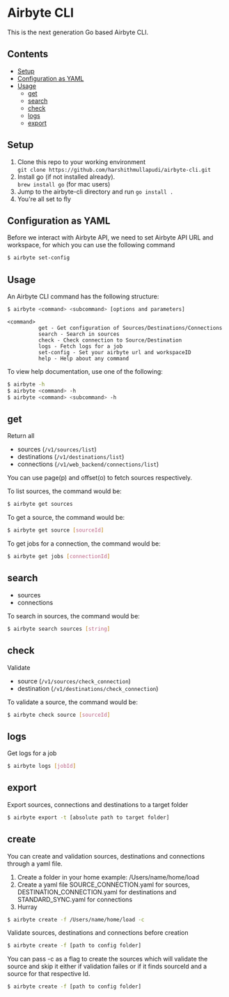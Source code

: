 # Airbyte CLI

This is the next generation Go based Airbyte CLI.

## Contents
- [Setup](#setup)
- [Configuration as YAML](#configuration-as-yaml)
- [Usage](#usage)
  - [get](#get)
  - [search](#search)
  - [check](#check)
  - [logs](#logs)
  - [export](#export)

##  Setup
1. Clone this repo to your working environment  
   `git clone https://github.com/harshithmullapudi/airbyte-cli.git`
2. Install go (if not installed already).  
   `brew install go` (for mac users)
3. Jump to the airbyte-cli directory and run
   `go install .`
4. You're all set to fly

##  Configuration as YAML
Before we interact with Airbyte API, we need to set Airbyte API URL and workspace, for which you can use the following command
```bash
$ airbyte set-config
```

##  Usage
An Airbyte CLI command has the following structure:
```bash
$ airbyte <command> <subcommand> [options and parameters]
```
```
<command>
          get - Get configuration of Sources/Destinations/Connections
          search - Search in sources
          check - Check connection to Source/Destination
          logs - Fetch logs for a job
          set-config - Set your airbyte url and workspaceID
          help - Help about any command
```
To view help documentation, use one of the following:
```bash
$ airbyte -h
$ airbyte <command> -h
$ airbyte <command> <subcommand> -h
```
## get
Return all
   - sources (`/v1/sources/list`)
   - destinations (`/v1/destinations/list`)
   - connections (`/v1/web_backend/connections/list`)

You can use page(p) and offset(o) to fetch sources respectively. 

To list sources, the command would be:
```bash
$ airbyte get sources
```
To get a source, the command would be:
```bash
$ airbyte get source [sourceId]
```
To get jobs for a connection, the command would be:
```bash
$ airbyte get jobs [connectionId]
```

## search
   - sources
   - connections

To search in sources, the command would be:
```bash
$ airbyte search sources [string]
```

## check
Validate
   - source (`/v1/sources/check_connection`)
   - destination (`/v1/destinations/check_connection`)

To validate a source, the command would be:
```bash
$ airbyte check source [sourceId]
```

## logs
Get logs for a job
```bash
$ airbyte logs [jobId]
```

## export
Export sources, connections and destinations to a target folder
```bash
$ airbyte export -t [absolute path to target folder]
```

## create

You can create and validation sources, destinations and connections through a yaml file. 

1. Create a folder in your home example: /Users/name/home/load
2. Create a yaml file SOURCE_CONNECTION.yaml for sources, DESTINATION_CONNECTION.yaml for destinations and STANDARD_SYNC.yaml for connections
3. Hurray

```bash
$ airbyte create -f /Users/name/home/load -c
```


Validate sources, destinations and connections before creation
```bash
$ airbyte create -f [path to config folder]
```

You can pass -c as a flag to create the sources which will validate the source and skip it either if validation failes or if it finds sourceId and 
a source for that respective Id.

```bash
$ airbyte create -f [path to config folder]
```